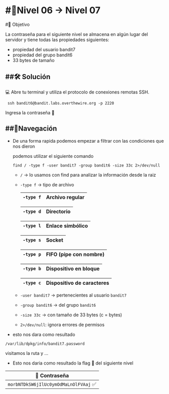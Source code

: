 # #🧩Nivel 06 → Nivel 07

#🎯 Objetivo

La contraseña para el siguiente nivel se almacena en algún lugar del servidor y tiene todas las propiedades siguientes:

- propiedad del usuario bandit7
- propiedad del grupo bandit6
- 33 bytes de tamaño

## ##🛠️ Solución

💻 Abre tu terminal y utiliza el protocolo de conexiones remotas SSH.

```
 ssh bandit6@bandit.labs.overthewire.org -p 2220
```

Ingresa la contraseña 🚩

## ##🧭Navegación

- De una forma rapida podemos empezar a filtrar con las condiciones que nos dieron
    
    podemos utilizar el siguiente comando 
    
    ```visual-basic
    find / -type f -user bandit7 -group bandit6 -size 33c 2>/dev/null
    ```
    
    - `/` → lo usamos con find para analizar la información desde la raiz
    - `-type f` → tipo de archivo
        
        
        | `-type f` | **Archivo regular** |
        | --- | --- |
        
        | `-type d` | Directorio |
        | --- | --- |
        
        | `-type l` | Enlace simbólico |
        | --- | --- |
        
        | `-type s` | Socket |
        | --- | --- |
        
        | `-type p` | FIFO (pipe con nombre) |
        | --- | --- |
        
        | `-type b` | Dispositivo en bloque |
        | --- | --- |
        
        | `-type c` | Dispositivo de caracteres |
        | --- | --- |
    - `-user bandit7` → pertenecientes al usuario `bandit7`
    - `-group bandit6` → del grupo `bandit6`
    - `-size 33c` → con tamaño de 33 bytes (c = bytes)
    - `2>/dev/null`: ignora errores de permisos
- esto nos dara como resultado

`/var/lib/dpkg/info/bandit7.password`

visitamos la ruta y …

- Esto nos daria como resultado la flag 🚩 del siguiente nivel
<div align="center">

| 🔐 Contraseña |
|:-------------:|
| `morbNTDkSW6jIlUc0ymOdMaLnOlFVAaj` ✅ |

</div>

